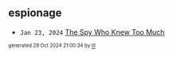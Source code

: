 ## espionage


* <code>Jan 23, 2024</code> [The Spy Who Knew Too Much](2024-01-23T16-34-06-the-spy-who-knew-too-much.md)

<sup><sub>generated 29 Oct 2024 21:00:34 by <a href='https://github.com/senorprogrammer/til'>til</a></sub></sup>
